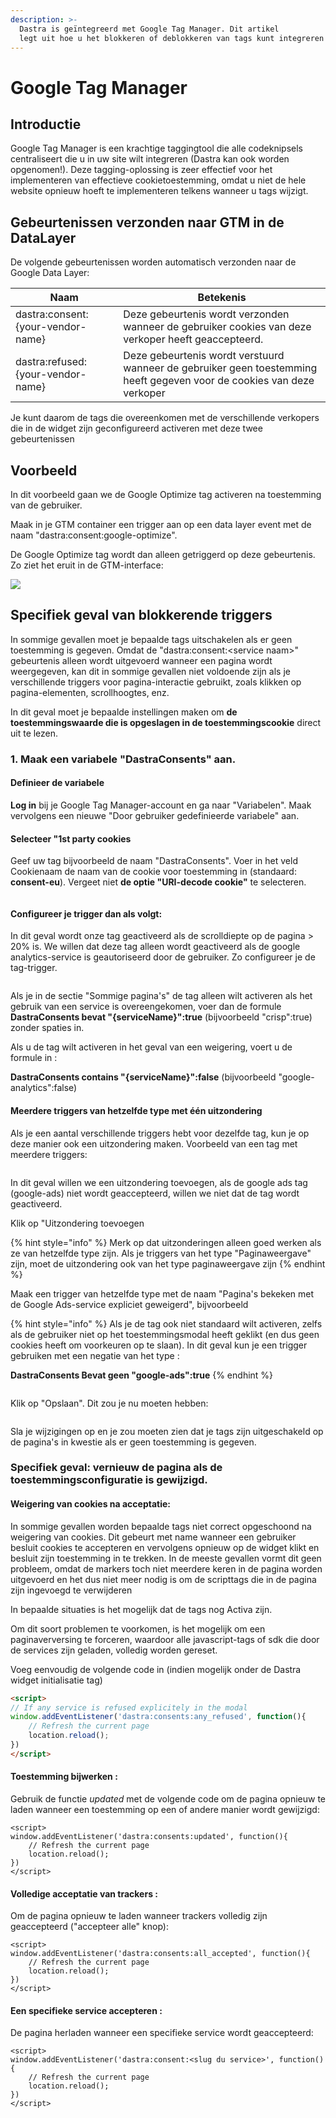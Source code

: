 ```yaml
---
description: >-
  Dastra is geïntegreerd met Google Tag Manager. Dit artikel
  legt uit hoe u het blokkeren of deblokkeren van tags kunt integreren op basis van de toestemming van de gebruiker toestemming van de gebruiker met behulp van GTM.
---
```


# Google Tag Manager

## Introductie

Google Tag Manager is een krachtige taggingtool die alle codeknipsels centraliseert die u in uw site wilt integreren (Dastra kan ook worden opgenomen!).
Deze tagging-oplossing is zeer effectief voor het implementeren van effectieve cookietoestemming, omdat u niet de hele website opnieuw hoeft te implementeren telkens wanneer u tags wijzigt.

## Gebeurtenissen verzonden naar GTM in de DataLayer

De volgende gebeurtenissen worden automatisch verzonden naar de Google Data Layer:


| Naam                               | Betekenis                                                                              |
| --------------------------------- | ------------------------------------------------------------------------------------------ |
| dastra:consent:{your-vendor-name} | Deze gebeurtenis wordt verzonden wanneer de gebruiker cookies van deze verkoper heeft geaccepteerd.           |
| dastra:refused:{your-vendor-name} | Deze gebeurtenis wordt verstuurd wanneer de gebruiker geen toestemming heeft gegeven voor de cookies van deze verkoper |

Je kunt daarom de tags die overeenkomen met de verschillende verkopers die in de widget zijn geconfigureerd activeren met deze twee gebeurtenissen

## Voorbeeld

In dit voorbeeld gaan we de Google Optimize tag activeren na toestemming van de gebruiker.

Maak in je GTM container een trigger aan op een data layer event met de naam "dastra:consent:google-optimize".

De Google Optimize tag wordt dan alleen getriggerd op deze gebeurtenis. Zo ziet het eruit in de GTM-interface:

![](<../../../../.gitbook/assets/image (169).png>)

## Specifiek geval van blokkerende triggers

In sommige gevallen moet je bepaalde tags uitschakelen als er geen toestemming is gegeven. Omdat de "dastra:consent:\<service naam>" gebeurtenis alleen wordt uitgevoerd wanneer een pagina wordt weergegeven, kan dit in sommige gevallen niet voldoende zijn als je verschillende triggers voor pagina-interactie gebruikt, zoals klikken op pagina-elementen, scrollhoogtes, enz.

In dit geval moet je bepaalde instellingen maken om **de toestemmingswaarde die is opgeslagen in de toestemmingscookie** direct uit te lezen.

### 1. Maak een variabele "DastraConsents" aan.

#### Definieer de variabele

**Log in** bij je Google Tag Manager-account en ga naar "Variabelen". Maak vervolgens een nieuwe "Door gebruiker gedefinieerde variabele" aan.

#### Selecteer "1st party cookies

Geef uw tag bijvoorbeeld de naam "DastraConsents". Voer in het veld Cookienaam de naam van de cookie voor toestemming in (standaard: **consent-eu**).
Vergeet niet **de optie "URI-decode cookie"** te selecteren.

<figure><img src="../../../../.gitbook/assets/image (7) (1).png" alt=""><figcaption></figcaption></figure>

#### Configureer je trigger dan als volgt:&#x20;

In dit geval wordt onze tag geactiveerd als de scrolldiepte op de pagina > 20% is. We willen dat deze tag alleen wordt geactiveerd als de google analytics-service is geautoriseerd door de gebruiker. Zo configureer je de tag-trigger.

<figure><img src="../../../../.gitbook/assets/image (4).png" alt=""><figcaption></figcaption></figure>

Als je in de sectie "Sommige pagina's" de tag alleen wilt activeren als het gebruik van een service is overeengekomen, voer dan de formule **DastraConsents bevat "{serviceName}":true** (bijvoorbeeld "crisp":true) zonder spaties in.

Als u de tag wilt activeren in het geval van een weigering, voert u de formule in :

**DastraConsents contains "{serviceName}":false** (bijvoorbeeld "google-analytics":false)

#### Meerdere triggers van hetzelfde type met één uitzondering

Als je een aantal verschillende triggers hebt voor dezelfde tag, kun je op deze manier ook een uitzondering maken.
Voorbeeld van een tag met meerdere triggers:&#x20;

<figure><img src="../../../../.gitbook/assets/image (2) (1) (1).png" alt=""><figcaption></figcaption></figure>

In dit geval willen we een uitzondering toevoegen, als de google ads tag (google-ads) niet wordt geaccepteerd, willen we niet dat de tag wordt geactiveerd.

Klik op "Uitzondering toevoegen

{% hint style="info" %}
Merk op dat uitzonderingen alleen goed werken als ze van hetzelfde type zijn. Als je triggers van het type "Paginaweergave" zijn, moet de uitzondering ook van het type paginaweergave zijn
{% endhint %}

Maak een trigger van hetzelfde type met de naam "Pagina's bekeken met de Google Ads-service expliciet geweigerd", bijvoorbeeld &#x20;

{% hint style="info" %}
Als je de tag ook niet standaard wilt activeren, zelfs als de gebruiker niet op het toestemmingsmodal heeft geklikt (en dus geen cookies heeft om voorkeuren op te slaan). In dit geval kun je een trigger gebruiken met een negatie van het type :&#x20;

**DastraConsents Bevat geen "google-ads":true**
{% endhint %}

<figure><img src="../../../../.gitbook/assets/image (3) (1) (1).png" alt=""><figcaption></figcaption></figure>

Klik op "Opslaan". Dit zou je nu moeten hebben:

<figure><img src="../../../../.gitbook/assets/image (5).png" alt=""><figcaption></figcaption></figure>

Sla je wijzigingen op en je zou moeten zien dat je tags zijn uitgeschakeld op de pagina's in kwestie als er geen toestemming is gegeven.

### Specifiek geval: vernieuw de pagina als de toestemmingsconfiguratie is gewijzigd.

#### Weigering van cookies na acceptatie:

In sommige gevallen worden bepaalde tags niet correct opgeschoond na weigering van cookies. Dit gebeurt met name wanneer een gebruiker besluit cookies te accepteren en vervolgens opnieuw op de widget klikt en besluit zijn toestemming in te trekken. In de meeste gevallen vormt dit geen probleem, omdat de markers toch niet meerdere keren in de pagina worden uitgevoerd en het dus niet meer nodig is om de scripttags die in de pagina zijn ingevoegd te verwijderen &#x20;

In bepaalde situaties is het mogelijk dat de tags nog Activa zijn.

Om dit soort problemen te voorkomen, is het mogelijk om een paginaverversing te forceren, waardoor alle javascript-tags of sdk die door de services zijn geladen, volledig worden gereset.

Voeg eenvoudig de volgende code in (indien mogelijk onder de Dastra widget initialisatie tag)

```html
<script>
// If any service is refused explicitely in the modal
window.addEventListener('dastra:consents:any_refused', function(){
    // Refresh the current page
    location.reload();
})
</script>
```

#### Toestemming bijwerken :

Gebruik de functie _updated_ met de volgende code om de pagina opnieuw te laden wanneer een toestemming op een of andere manier wordt gewijzigd:&#x20;

```markup
<script>
window.addEventListener('dastra:consents:updated', function(){
    // Refresh the current page
    location.reload();
})
</script>
```

#### Volledige acceptatie van trackers :

Om de pagina opnieuw te laden wanneer trackers volledig zijn geaccepteerd ("accepteer alle" knop):&#x20;

```markup
<script>
window.addEventListener('dastra:consents:all_accepted', function(){
    // Refresh the current page
    location.reload();
})
</script>
```

#### &#x20;Een specifieke service accepteren :

De pagina herladen wanneer een specifieke service wordt geaccepteerd:&#x20;

```markup
<script>
window.addEventListener('dastra:consent:<slug du service>', function(){
    // Refresh the current page
    location.reload();
})
</script>
```